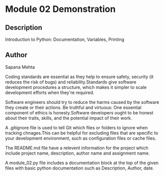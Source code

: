 # Module 02 Demonstration 

## Description 
Introduction to Python: Documentation, Variables, Printing


## Author
Sapana Mehta

Coding standards are essential as they help to ensure safety, security (it reduces the risk of bugs) and reliability.Standards give software development procedures a structure, which makes it simpler to scale development efforts when they're required.

Software engineers should try to reduce the harms caused by the software they create or their actions. Be truthful and virtuous: One essential component of ethics is honesty.Software developers ought to be honest about their traits, skills, and the potential impact of their work.

A .gitignore file is used to tell Git which flies or folders to ignore when tracking chnages.This can be helpful for excluding files that are specific to your development environment, such as configuration files or cache files.

The README.md file have a relevent information for the project which include project name, description, author name and assignment name.

A module_02.py file includes a documentation block at the top of the given files with basic python documentation such as Description, Author, date.